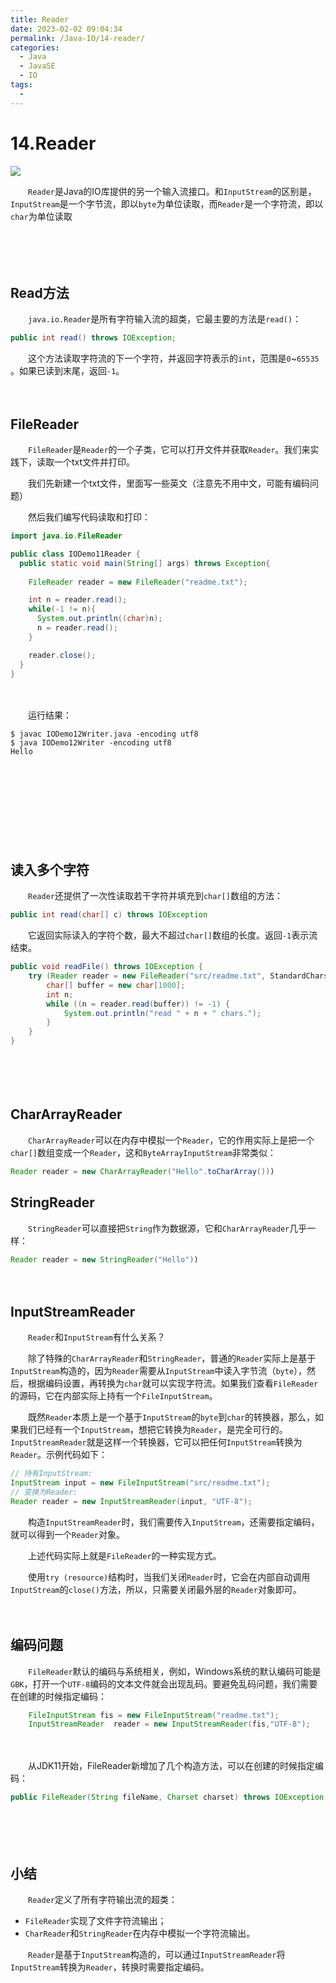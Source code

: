 ```yaml
---
title: Reader
date: 2023-02-02 09:04:34
permalink: /Java-IO/14-reader/
categories:
  - Java
  - JavaSE
  - IO
tags:
  - 
---
```



# 14.Reader

![](https://image.peterjxl.com/blog/188.jpg)

　　​`Reader`​是Java的IO库提供的另一个输入流接口。和`InputStream`​的区别是，`InputStream`​是一个字节流，即以`byte`​为单位读取，而`Reader`​是一个字符流，即以`char`​为单位读取

　<!-- more -->
　‍

　　‍

## Read方法

　　​`java.io.Reader`​是所有字符输入流的超类，它最主要的方法是`read()`​：

```java
public int read() throws IOException;
```

　　这个方法读取字符流的下一个字符，并返回字符表示的`int`​，范围是`0`​~`65535`​。如果已读到末尾，返回`-1`​。

　　‍

## FileReader

　　​`FileReader`​是`Reader`​的一个子类，它可以打开文件并获取`Reader`​。我们来实践下，读取一个txt文件并打印。

　　我们先新建一个txt文件，里面写一些英文（注意先不用中文，可能有编码问题）

　　然后我们编写代码读取和打印：

```java
import java.io.FileReader

public class IODemo11Reader {
  public static void main(String[] args) throws Exception{
  
    FileReader reader = new FileReader("readme.txt");

    int n = reader.read();
    while(-1 != n){
      System.out.println((char)n);
      n = reader.read();
    }

    reader.close();
  }
}
```

　　‍

　　运行结果：

```shell
$ javac IODemo12Writer.java -encoding utf8
$ java IODemo12Writer -encoding utf8  
Hello
```

　　‍

　　‍

　　‍

　　‍

## 读入多个字符

　　​`Reader`​还提供了一次性读取若干字符并填充到`char[]`​数组的方法：

```java
public int read(char[] c) throws IOException
```

　　它返回实际读入的字符个数，最大不超过`char[]`​数组的长度。返回`-1`​表示流结束。

```java
public void readFile() throws IOException {
    try (Reader reader = new FileReader("src/readme.txt", StandardCharsets.UTF_8)) {
        char[] buffer = new char[1000];
        int n;
        while ((n = reader.read(buffer)) != -1) {
            System.out.println("read " + n + " chars.");
        }
    }
}
```

　　‍

　　‍

## CharArrayReader

　　​`CharArrayReader`​可以在内存中模拟一个`Reader`​，它的作用实际上是把一个`char[]`​数组变成一个`Reader`​，这和`ByteArrayInputStream`​非常类似：

```java
Reader reader = new CharArrayReader("Hello".toCharArray()))
```

## StringReader

　　​`StringReader`​可以直接把`String`​作为数据源，它和`CharArrayReader`​几乎一样：

```java
Reader reader = new StringReader("Hello")) 
```

　　‍

## InputStreamReader

　　​`Reader`​和`InputStream`​有什么关系？

　　除了特殊的`CharArrayReader`​和`StringReader`​，普通的`Reader`​实际上是基于`InputStream`​构造的，因为`Reader`​需要从`InputStream`​中读入字节流（`byte`​），然后，根据编码设置，再转换为`char`​就可以实现字符流。如果我们查看`FileReader`​的源码，它在内部实际上持有一个`FileInputStream`​。

　　既然`Reader`​本质上是一个基于`InputStream`​的`byte`​到`char`​的转换器，那么，如果我们已经有一个`InputStream`​，想把它转换为`Reader`​，是完全可行的。`InputStreamReader`​就是这样一个转换器，它可以把任何`InputStream`​转换为`Reader`​。示例代码如下：

```java
// 持有InputStream:
InputStream input = new FileInputStream("src/readme.txt");
// 变换为Reader:
Reader reader = new InputStreamReader(input, "UTF-8");
```

　　构造`InputStreamReader`​时，我们需要传入`InputStream`​，还需要指定编码，就可以得到一个`Reader`​对象。

　　上述代码实际上就是`FileReader`​的一种实现方式。

　　使用`try (resource)`​结构时，当我们关闭`Reader`​时，它会在内部自动调用`InputStream`​的`close()`​方法，所以，只需要关闭最外层的`Reader`​对象即可。

　　‍

## 编码问题

　　​`FileReader`​默认的编码与系统相关，例如，Windows系统的默认编码可能是`GBK`​，打开一个`UTF-8`​编码的文本文件就会出现乱码。要避免乱码问题，我们需要在创建的时候指定编码：

```java
    FileInputStream fis = new FileInputStream("readme.txt");
    InputStreamReader  reader = new InputStreamReader(fis,"UTF-8");
```

　　‍

　　从JDK11开始，FileReader新增加了几个构造方法，可以在创建的时候指定编码：

```java
public FileReader(String fileName, Charset charset) throws IOException
```

　　‍

　　‍

## 小结

　　​`Reader`​定义了所有字符输出流的超类：

* `FileReader`​实现了文件字符流输出；
* `CharReader`​和`StringReader`​在内存中模拟一个字符流输出。

　　​`Reader`​是基于`InputStream`​构造的，可以通过`InputStreamReader`​将`InputStream`​转换为`Reader`​，转换时需要指定编码。

　　‍

　　‍
